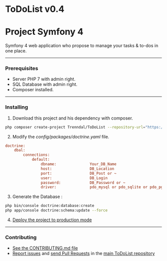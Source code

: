 # ToDoList v0.4
Project Symfony 4
========
Symfony 4 web application who propose to manage your tasks & to-dos in one place.

---
### Prerequisites
- Server PHP 7 with admin right.
- SQL Database with admin right.
- Composer installed.
---
### Installing
1. Download this project and his dependency with composer. 
```bash 
php composer create-project Trenndal/ToDoList --repository-url="https://github.com/Trenndal/ToDoList" 
```
2. Modify the *config/packages/doctrine.yaml* file. 
```ini 
doctrine:
    dbal:
        connections:
            default:
                dbname:               Your_DB_Name
                host:                 DB_Location
                port:                 DB_Post or ~
                user:                 DB_Login
                password:             DB_Password or ~
                driver:               pdo_mysql or pdo_sqlite or pdo_pgsql or pdo_oci
```
3. Generate the Database :
```bash 
php bin/console doctrine:database:create 
php app/console doctrine:schema:update --force
``` 
4. [Deploy the project to production mode](https://symfony.com/doc/current/deployment.html)
---
### Contributing
 * [See the CONTRIBUTING.md file](https://github.com/Trenndal/ToDoList/blob/master/CONTRIBUTING.md)
 * [Report issues](https://github.com/Trenndal/ToDoList/issues) and
    [send Pull Requests](https://github.com/Trenndal/ToDoList/pulls)
    in the [main ToDoList repository](https://github.com/Trenndal/ToDoList)
